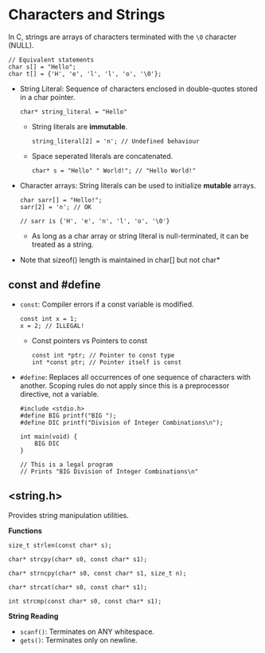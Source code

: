 # Characters and Strings

In C, strings are arrays of characters terminated with the `\0` character (NULL).

```
// Equivalent statements
char s[] = "Hello";
char t[] = {'H', 'e', 'l', 'l', 'o', '\0'};
```

* String Literal: Sequence of characters enclosed in double-quotes stored in a char pointer.

    ```
    char* string_literal = "Hello"
    ```

    * String literals are **immutable**.

        ```
        string_literal[2] = 'n'; // Undefined behaviour
        ```

    * Space seperated literals are concatenated.
    
        ```
        char* s = "Hello" " World!"; // "Hello World!"
        ```

* Character arrays: String literals can be used to initialize **mutable** arrays.

    ```
    char sarr[] = "Hello!";
    sarr[2] = 'n'; // OK

    // sarr is {'H', 'e', 'n', 'l', 'o', '\0'}
    ```

    * As long as a char array or string literal is null-terminated, it can be treated as a string.

* Note that sizeof() length is maintained in char[] but not char*

## const and #define

* `const`: Compiler errors if a const variable is modified.

    ```
    const int x = 1;
    x = 2; // ILLEGAL!
    ```
    * Const pointers vs Pointers to const

        ```
        const int *ptr; // Pointer to const type
        int *const ptr; // Pointer itself is const
        ```

* `#define`: Replaces all occurrences of one sequence of characters with another. Scoping rules do not apply since this is a preprocessor directive, not a variable.

    ```
    #include <stdio.h>
    #define BIG printf("BIG ");
    #define DIC printf("Division of Integer Combinations\n");

    int main(void) {
        BIG DIC
    }

    // This is a legal program
    // Prints "BIG Division of Integer Combinations\n"
    ```

## <string.h>

Provides string manipulation utilities.

**Functions**

```
size_t strlen(const char* s);

char* strcpy(char* s0, const char* s1);

char* strncpy(char* s0, const char* s1, size_t n);

char* strcat(char* s0, const char* s1);

int strcmp(const char* s0, const char* s1);
```

**String Reading**
* `scanf()`: Terminates on ANY whitespace.
* `gets()`: Terminates only on newline.